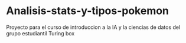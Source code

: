 # Analisis-stats-y-tipos-pokemon
Proyecto para el curso de introduccion a la IA y la ciencias de datos del grupo estudiantil Turing box
